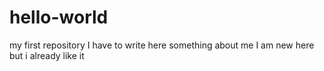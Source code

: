 # hello-world
my first repository
I have to write here something about me
I am new here but i already like it
